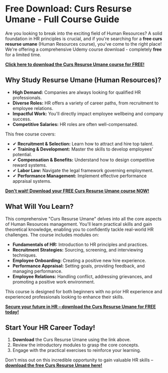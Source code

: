 # Free Download: Curs Resurse Umane - Full Course Guide

Are you looking to break into the exciting field of Human Resources? A solid foundation in HR principles is crucial, and if you're searching for a **free curs resurse umane** (Human Resources course), you've come to the right place!  We're offering a comprehensive Udemy course download - completely **free** for a limited time.

[**Click here to download the Curs Resurse Umane course for FREE!**](https://udemywork.com/curs-resurse-umane)

## Why Study Resurse Umane (Human Resources)?

*   **High Demand:** Companies are always looking for qualified HR professionals.
*   **Diverse Roles:** HR offers a variety of career paths, from recruitment to employee relations.
*   **Impactful Work:** You'll directly impact employee wellbeing and company success.
*   **Competitive Salaries:** HR roles are often well-compensated.

This free course covers:

*   ✔ **Recruitment & Selection:** Learn how to attract and hire top talent.
*   ✔ **Training & Development:** Master the skills to develop employees' potential.
*   ✔ **Compensation & Benefits:** Understand how to design competitive reward systems.
*   ✔ **Labor Law:** Navigate the legal framework governing employment.
*   ✔ **Performance Management:** Implement effective performance appraisal systems.

[**Don't wait! Download your FREE Curs Resurse Umane course NOW!**](https://udemywork.com/curs-resurse-umane)

## What Will You Learn?

This comprehensive "Curs Resurse Umane" delves into all the core aspects of Human Resources management. You'll learn practical skills and gain theoretical knowledge, enabling you to confidently tackle real-world HR challenges. The course includes modules on:

*   **Fundamentals of HR:** Introduction to HR principles and practices.
*   **Recruitment Strategies:** Sourcing, screening, and interviewing techniques.
*   **Employee Onboarding:** Creating a positive new hire experience.
*   **Performance Appraisal:** Setting goals, providing feedback, and managing performance.
*   **Employee Relations:** Handling conflict, addressing grievances, and promoting a positive work environment.

This course is designed for both beginners with no prior HR experience and experienced professionals looking to enhance their skills.

[**Secure your future in HR – download the Curs Resurse Umane for FREE today!**](https://udemywork.com/curs-resurse-umane)

## Start Your HR Career Today!

1.  **Download** the Curs Resurse Umane using the link above.
2.  Review the introductory modules to grasp the core concepts.
3.  Engage with the practical exercises to reinforce your learning.

Don't miss out on this incredible opportunity to gain valuable HR skills – **[download the free Curs Resurse Umane here!](https://udemywork.com/curs-resurse-umane)**
